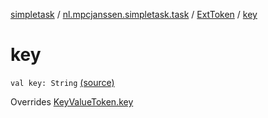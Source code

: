 [simpletask](../../index.md) / [nl.mpcjanssen.simpletask.task](../index.md) / [ExtToken](index.md) / [key](.)

# key

`val key: String` [(source)](https://github.com/mpcjanssen/simpletask-android/blob/master/src/main/java/nl/mpcjanssen/simpletask/task/Task.kt#L575)

Overrides [KeyValueToken.key](../-key-value-token/key.md)

